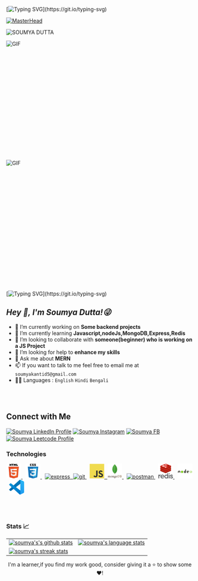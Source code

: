 <!-- <h1 align="center"> Hello, I'm SOUMYA  👋</h1> -->

<!-- <h3 align="center">An enthusiastic Backend developer <img src="https://emojipedia-us.s3.dualstack.us-west-1.amazonaws.com/thumbs/120/apple/285/man-technologist_1f468-200d-1f4bb.png" width="30" height = "30"></h3> -->
[![Typing SVG](https://readme-typing-svg.herokuapp.com?color=%23F78437&lines=Hi+%F0%9F%91%8B%2C+I'm+Soumya👨🏻‍💻;An+enthusiast+Backend+developer+&#128526;)](https://git.io/typing-svg)

[![MasterHead](https://i.pinimg.com/originals/e6/71/b0/e671b030905d5ca04572953a747facc7.gif)](https://rishavchanda.io)

<p align="left"> <img src="https://komarev.com/ghpvc/?username=soumyakantid5&label=Profile%20views&color=0e75b6&style=flat" alt="SOUMYA DUTTA" /> </p>


<img align="right" alt="GIF" src="https://github.com/neoighodaro/neoighodaro/blob/master/5CEBA381-C26B-42C7-B5DD-DBEF3BC73697.gif" width="1000" height="320" />
<img align="right" alt="GIF" src="https://camo.githubusercontent.com/e4a569755580f96dce0e6d65bc761e0d9aef0fecae524ec73a1b0be60fc934fa/68747470733a2f2f7777772e6d79676f2e67652f75706c6f6164732f626c6f672f313538343032333739352e6a7067" width="1000" height="320" />
 
 <br/>
 
 
 </br>
 &nbsp;
 
<!-- ##  Open-Source enthusiast || Coder !! -->
[![Typing SVG](https://readme-typing-svg.herokuapp.com?color=%2336BCF7&lines=About+me!+&#129321;)](https://git.io/typing-svg)
  ## ***Hey 👋, I'm Soumya Dutta!😜***         
- 🔭 I’m currently working on **Some backend projects**
- 🌱 I’m currently learning **Javascript,nodeJs,MongoDB,Express,Redis**
- 👯 I’m looking to collaborate with **someone(beginner) who is working on a JS Project**
- 🤝 I’m looking for help to **enhance my skills**
- 💬 Ask me about **MERN**
- 📫 If you want to talk to me feel free to email me at `soumyakantid5@gmail.com`
- 🙇‍♂️ Languages : `English` `Hindi` `Bengali`


<br />
<br />

## Connect with Me
<p align="left">
<a href="https://www.linkedin.com/in/soumyakdutta/" target="blank"><img align="center" src="https://raw.githubusercontent.com/rahuldkjain/github-profile-readme-generator/master/src/images/icons/Social/linked-in-alt.svg" alt="Soumya LinkedIn Profile" height="30" width="40" /></a>
<a href="https://www.instagram.com/soumyad5/" target="blank"><img align="center" src="https://raw.githubusercontent.com/rahuldkjain/github-profile-readme-generator/master/src/images/icons/Social/instagram.svg" alt="Soumya Instagram" height="30" width="40" /></a>
<a href="https://www.facebook.com/Soumya9046/" target="blank"><img align="center" src="https://raw.githubusercontent.com/rahuldkjain/github-profile-readme-generator/master/src/images/icons/Social/facebook.svg" alt="Soumya FB" height="30" width="40" /></a>
<a href="https://leetcode.com/soumyakantid5/" target="blank"><img align="center" src="https://raw.githubusercontent.com/rahuldkjain/github-profile-readme-generator/master/src/images/icons/Social/leet-code.svg" alt="Soumya Leetcode Profile" height="30" width="40" /></a>
</p>

### Technologies
 
 <p align="left"> <a href="https://www.w3schools.com/css/" target="_blank"
        rel="noreferrer"> <img
            src="https://raw.githubusercontent.com/devicons/devicon/master/icons/html5/html5-original-wordmark.svg"
            alt="html5" width="40" height="40" /> </a>&nbsp; <a href="https://developer.mozilla.org/en-US/docs/Web/JavaScript"
        target="_blank" rel="noreferrer"> <img
            src="https://raw.githubusercontent.com/devicons/devicon/master/icons/css3/css3-original-wordmark.svg"
            alt="css3" width="40" height="40" /> </a>&nbsp; <a href="https://expressjs.com" target="_blank" rel="noreferrer">
        <img src="https://expressjs.com/images/express-facebook-share.png" alt="express" width="60" height="40" />&nbsp; </a> 
        <a href="https://git-scm.com/" target="_blank"
        rel="noreferrer"> <img src="https://www.vectorlogo.zone/logos/git-scm/git-scm-icon.svg" alt="git" width="40"
            height="40" /> </a>&nbsp; <a href="https://www.w3.org/html/" target="_blank" rel="noreferrer"> <img
            src="https://raw.githubusercontent.com/devicons/devicon/master/icons/javascript/javascript-original.svg"
            alt="javascript" width="40" height="40" />&nbsp; </a> <a href="https://www.mongodb.com/" target="_blank"
        rel="noreferrer"> <img
            src="https://raw.githubusercontent.com/devicons/devicon/master/icons/mongodb/mongodb-original-wordmark.svg"
            alt="mongodb" width="40" height="40" /> </a>&nbsp;  <a href="https://postman.com" target="_blank" rel="noreferrer">
        <img src="https://www.vectorlogo.zone/logos/getpostman/getpostman-icon.svg" alt="postman" width="40"
            height="40" /> </a>&nbsp;
            <a href="https://redis.io" target="_blank" rel="noreferrer"> <img
            src="https://raw.githubusercontent.com/devicons/devicon/master/icons/redis/redis-original-wordmark.svg"
            alt="redis" width="40" height="40" /> </a>&nbsp; <a href="https://nodejs.org" target="_blank" rel="noreferrer">
        <img src="https://raw.githubusercontent.com/devicons/devicon/master/icons/nodejs/nodejs-original-wordmark.svg"
            alt="nodejs" width="40" height="40" /> </a>&nbsp;
  <a href="https://code.visualstudio.com" target="_blank" rel="noreferrer">
        <img src="https://raw.githubusercontent.com/github/explore/80688e429a7d4ef2fca1e82350fe8e3517d3494d/topics/visual-studio-code/visual-studio-code.png"
            alt="vsCode" width="40" height="40" /> </a></p>
     
<br/>
<br/>

### Stats 📈
<table align="center" cellspacing="0" cellpadding="0" border="0">
   <tr>
    <td>
      <a href="https://github.com/soumyakantid5" target="_blank">
        <img src="https://github-readme-stats.vercel.app/api?username=soumyakantid5&show_icons=true&include_all_commits=true&theme=ayu-mirage&hide_border=true" alt="soumya's's github stats">
      <a/>
    </td>
    <td>
      <a href="https://github.com/rav8657" target="_blank">
        <img src="https://github-readme-stats.vercel.app/api/top-langs/?username=soumyakantid5&theme=ayu-mirage&layout=compact&hide_border=true" alt="soumya's language stats">
      <a/>
    </td>
   </tr>
  <tr>
  <tr>
    <td>
      <a href="https://github.com/soumyakantid5" target="_blank">
        <img src="https://github-readme-streak-stats.herokuapp.com/?user=soumyakantid5&theme=ayu-mirage&hide_border=true" alt="soumya's streak stats">
      <a/>
    </td>
   
   </tr>
</table>
 
</p>

 <p align="center"> I'm a learner,if you find my work good, consider giving it a ⭐ to show some ❤️!</p>
